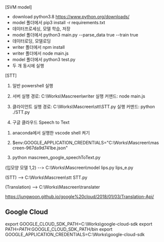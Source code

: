 
[SVM model]
- download python3.8 https://www.python.org/downloads/
- model 폴더에서 pip3 install -r requirements.txt
- 데이터프로세싱, 모델 학습, 저장
- model 폴더에서 python3 main.py --parse_data true --train true
- 데이터로딩, 모델로딩
- writer 폴더에서 npm install
- writer 폴더에서 node main.js
- model 폴더에서 python3 test.py
- 두 개 동시에 실행

[STT]
1. 일반 powershell 실행

2. 서버  실행
경로: C:\Works\Mascreen\writer
실행 커맨드: node main.js

3. 클라이언트 실행
경로: C:\Works\Mascreen\stt\STT.py
실행 커맨드: python ./STT.py

4. 구글 클라우드 Speech to Text
1) anaconda에서 실행한 vscode shell 켜기

2) $env:GOOGLE_APPLICATION_CREDENTIALS="C:\Works\Mascreen\mascreen-967da9d741be.json"

3) python mascreen_google_speechToText.py

(입모양 모델 1,2) --> 
C:\Works\Mascreen\model
lips.py
lips_e.py

(STT) -->
C:\Works\Mascreen\stt
STT.py

(Translation) -->
C:\Works\Mascreen\translater


https://jungwoon.github.io/google%20cloud/2018/01/03/Translation-Api/

## Google Cloud
export GOOGLE_CLOUD_SDK_PATH=C:\Works\google-cloud-sdk
export PATH=$PATH:$GOOGLE_CLOUD_SDK_PATH/bin
export GOOGLE_APPLICATION_CREDENTIALS=C:\Works\google-cloud-sdk
